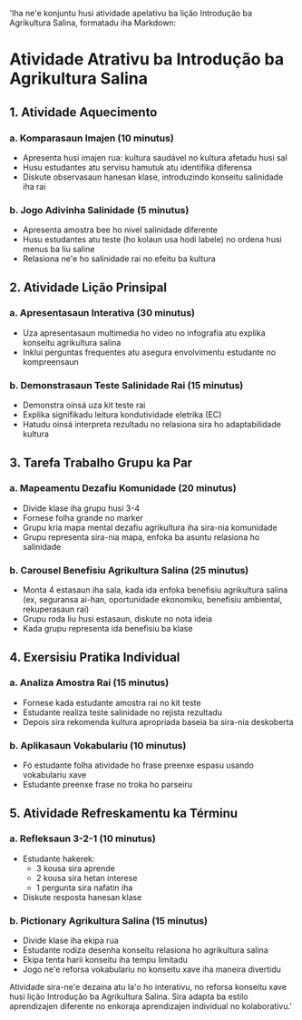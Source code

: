 'Iha ne'e konjuntu husi atividade apelativu ba lição Introdução ba Agrikultura Salina, formatadu iha Markdown:

# Atividade Atrativu ba Introdução ba Agrikultura Salina

## 1. Atividade Aquecimento

### a. Komparasaun Imajen (10 minutus)
- Apresenta husi imajen rua: kultura saudável no kultura afetadu husi sal
- Husu estudantes atu servisu hamutuk atu identifika diferensa
- Diskute observasaun hanesan klase, introduzindo konseitu salinidade iha rai

### b. Jogo Adivinha Salinidade (5 minutus)
- Apresenta amostra bee ho nivel salinidade diferente
- Husu estudantes atu teste (ho kolaun usa hodi labele) no ordena husi menus ba liu saline
- Relasiona ne'e ho salinidade rai no efeitu ba kultura

## 2. Atividade Lição Prinsipal

### a. Apresentasaun Interativa (30 minutus)
- Uza apresentasaun multimedia ho video no infografia atu explika konseitu agrikultura salina
- Inklui perguntas frequentes atu asegura envolvimentu estudante no kompreensaun

### b. Demonstrasaun Teste Salinidade Rai (15 minutus)
- Demonstra oinsá uza kit teste rai
- Explika signifikadu leitura kondutividade eletrika (EC)
- Hatudu oinsá interpreta rezultadu no relasiona sira ho adaptabilidade kultura

## 3. Tarefa Trabalho Grupu ka Par

### a. Mapeamentu Dezafiu Komunidade (20 minutus)
- Divide klase iha grupu husi 3-4
- Fornese folha grande no marker
- Grupu kria mapa mental dezafiu agrikultura iha sira-nia komunidade
- Grupu representa sira-nia mapa, enfoka ba asuntu relasiona ho salinidade

### b. Carousel Benefisiu Agrikultura Salina (25 minutus)
- Monta 4 estasaun iha sala, kada ida enfoka benefisiu agrikultura salina (ex, seguransa ai-han, oportunidade ekonomiku, benefisiu ambiental, rekuperasaun rai)
- Grupu roda liu husi estasaun, diskute no nota ideia
- Kada grupu representa ida benefisiu ba klase

## 4. Exersisiu Pratika Individual

### a. Analiza Amostra Rai (15 minutus)
- Fornese kada estudante amostra rai no kit teste
- Estudante realiza teste salinidade no rejista rezultadu
- Depois sira rekomenda kultura apropriada baseia ba sira-nia deskoberta

### b. Aplikasaun Vokabulariu (10 minutus)
- Fó estudante folha atividade ho frase preenxe espasu usando vokabulariu xave
- Estudante preenxe frase no troka ho parseiru

## 5. Atividade Refreskamentu ka Términu

### a. Refleksaun 3-2-1 (10 minutus)
- Estudante hakerek:
  * 3 kousa sira aprende
  * 2 kousa sira hetan interese
  * 1 pergunta sira nafatin iha
- Diskute resposta hanesan klase

### b. Pictionary Agrikultura Salina (15 minutus)
- Divide klase iha ekipa rua
- Estudante rodiza desenha konseitu relasiona ho agrikultura salina
- Ekipa tenta harii konseitu iha tempu limitadu
- Jogo ne'e reforsa vokabulariu no konseitu xave iha maneira divertidu

Atividade sira-ne'e dezaina atu la'o ho interativu, no reforsa konseitu xave husi lição Introdução ba Agrikultura Salina. Sira adapta ba estilo aprendizajen diferente no enkoraja aprendizajen individual no kolaborativu.'